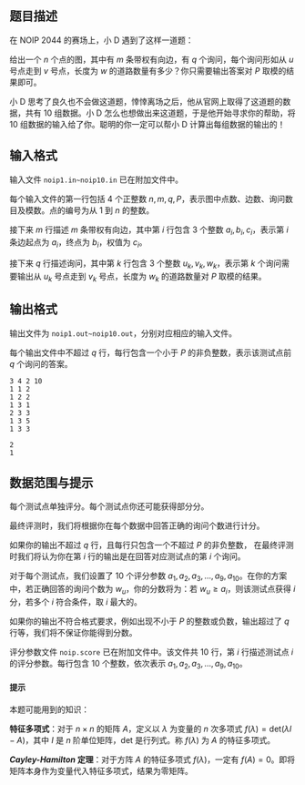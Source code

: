 ## 题目描述

在 NOIP 2044 的赛场上，小 D 遇到了这样一道题：

给出一个 $n$ 个点的图，其中有 $m$ 条带权有向边，有 $q$ 个询问，每个询问形如从 $u$ 号点走到 $v$ 号点，长度为 $w$ 的道路数量有多少？你只需要输出答案对 $P$ 取模的结果即可。

小 D 思考了良久也不会做这道题，悻悻离场之后，他从官网上取得了这道题的数据，共有 $10$ 组数据。小 D 怎么也想做出来这道题，于是他开始寻求你的帮助，将 $10$ 组数据的输入给了你。聪明的你一定可以帮小 D 计算出每组数据的输出的！

## 输入格式

输入文件 `noip1.in~noip10.in` 已在附加文件中。

每个输入文件的第一行包括 $4$ 个正整数 $n,m,q,P$，表示图中点数、边数、询问数目及模数。点的编号为从 $1$ 到 $n$ 的整数。

接下来 $m$ 行描述 $m$ 条带权有向边，其中第 $i$ 行包含 $3$ 个整数 $a_i,b_i,c_i$，表示第 $i$ 条边起点为 $a_i$，终点为 $b_i$，权值为 $c_i$。

接下来 $q$ 行描述询问，其中第 $k$ 行包含 $3$ 个整数 $u_k,v_k,w_k$，表示第 $k$ 个询问需要输出从 $u_k$ 号点走到 $v_k$ 号点，长度为 $w_k$ 的道路数量对 $P$ 取模的结果。

## 输出格式

输出文件为 `noip1.out~noip10.out`，分别对应相应的输入文件。

每个输出文件中不超过 $q$ 行，每行包含一个小于 $P$ 的非负整数，表示该测试点前 $q$ 个询问的答案。

```input1
3 4 2 10
1 1 2
1 2 2
1 3 1
2 3 3
1 3 5
1 3 3
```

```output1
2
1
```

## 数据范围与提示

每个测试点单独评分。每个测试点你还可能获得部分分。

最终评测时，我们将根据你在每个数据中回答正确的询问个数进行计分。

如果你的输出不超过 $q$ 行，且每行只包含一个不超过 $P$ 的非负整数， 在最终评测时我们将认为你在第 $i$ 行的输出是在回答对应测试点的第 $i$ 个询问。

对于每个测试点，我们设置了 $10$ 个评分参数 $a_1, a_2, a_3, \ldots , a_9, a_{10}$。在你的方案中，若正确回答的询问个数为 $w_{u}$，你的分数将为：若 $w_u\ge a_i$，则该测试点获得 $i$ 分，若多个 $i$ 符合条件，取 $i$ 最大的。

如果你的输出不符合格式要求，例如出现不小于 $P$ 的整数或负数，输出超过了 $q$ 行等，我们将不保证你能得到分数。

评分参数文件 `noip.score` 已在附加文件中。该文件共 $10$ 行，第 $i$ 行描述测试点 $i$ 的评分参数。每行包含 $10$ 个整数，依次表示 $a_1, a_2, a_3, \ldots , a_9, a_{10}$。

#### 提示
本题可能用到的知识：

**特征多项式**：对于 $n\times n$ 的矩阵 $A$，定义以 $\lambda$ 为变量的 $n$ 次多项式 $f(\lambda) =\text{det}(\lambda I − A)$，其中 $I$ 是 $n$ 阶单位矩阵，$\text{det}$ 是行列式。称 $f(\lambda)$ 为 $A$ 的特征多项式。

***Cayley-Hamilton* 定理**：对于方阵 $A$ 的特征多项式 $f(\lambda)$，一定有 $f(A) = 0$。即将矩阵本身作为变量代入特征多项式，结果为零矩阵。

